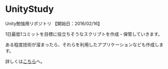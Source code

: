 # UnityStudy
Unity勉強用リポジトリ 【開始日：2016/02/16】

1日最低1コミットを目標に役立ちそうなスクリプトを作成・保管していきます。<br>

ある程度技術が溜まったら、それらを利用したアプリケーションなども作成します。<br>

詳しくは[こちら](https://github.com/232fumiya/UnityStudy/wiki/UnityStudy)へ。
